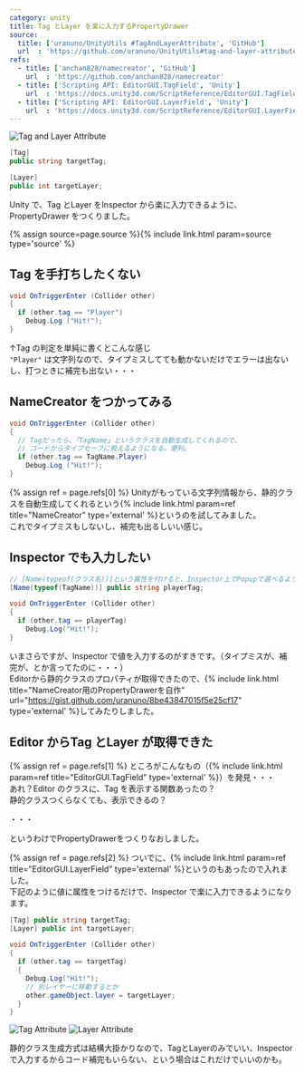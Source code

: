```yaml
---
category: unity
title: Tag とLayer を楽に入力するPropertyDrawer
source:
  title: ['uranuno/UnityUtils #TagAndLayerAttribute', 'GitHub']
  url  : 'https://github.com/uranuno/UnityUtils#tag-and-layer-attribute'
refs:
  - title: ['anchan828/namecreator', 'GitHub']
    url  : 'https://github.com/anchan828/namecreator'
  - title: ['Scripting API: EditorGUI.TagField', 'Unity']
    url  : 'https://docs.unity3d.com/ScriptReference/EditorGUI.TagField.html'
  - title: ['Scripting API: EditorGUI.LayerField', 'Unity']
    url  : 'https://docs.unity3d.com/ScriptReference/EditorGUI.LayerField.html'
---
```


![Tag and Layer Attribute](https://uranuno.github.io/UnityUtils/tagandlayer.png)

```csharp
[Tag]
public string targetTag;

[Layer]
public int targetLayer;
```

Unity で、Tag とLayer をInspector から楽に入力できるように、PropertyDrawer をつくりました。

{% assign source=page.source %}{% include link.html param=source type='source' %}

<!-- more -->

Tag を手打ちしたくない
----------------------
```csharp
void OnTriggerEnter (Collider other)
{
  if (other.tag == "Player")
    Debug.Log ("Hit!");
}
```

↑Tag の判定を単純に書くとこんな感じ  
`"Player"` は文字列なので、タイプミスしてても動かないだけでエラーは出ないし、打つときに補完も出ない・・・


NameCreator をつかってみる
--------------------------
```csharp
void OnTriggerEnter (Collider other)
{
  // Tagだったら、「TagName」というクラスを自動生成してくれるので、
  // コードからタイプセーフに扱えるようになる。便利。
  if (other.tag == TagName.Player)
    Debug.Log ("Hit!");
}
```

{% assign ref = page.refs[0] %}
Unityがもっている文字列情報から、静的クラスを自動生成してくれるという{% include link.html param=ref title="NameCreator" type='external' %}というのを試してみました。  
これでタイプミスもしないし、補完も出るしいい感じ。


Inspector でも入力したい
------------------------
```csharp
// [Name(typeof(クラス名))]という属性を付けると、Inspector上でPopupで選べるように！
[Name(typeof(TagName))] public string playerTag;

void OnTriggerEnter (Collider other)
{
  if (other.tag == playerTag)
    Debug.Log("Hit!");
}
```

いまさらですが、Inspector で値を入力するのがすきです。（タイプミスが、補完が、とか言ってたのに・・・）  
Editorから静的クラスのプロパティが取得できたので、{% include link.html title="NameCreator用のPropertyDrawerを自作" url="https://gist.github.com/uranuno/8be43847015f5e25cf17" type='external' %}してみたりしました。


Editor からTag とLayer が取得できた
-----------------------------------
{% assign ref = page.refs[1] %}
ところがこんなもの（{% include link.html param=ref title="EditorGUI.TagField" type='external' %}）を発見・・・  
あれ？Editor のクラスに、Tag を表示する関数あったの？  
静的クラスつくらなくても、表示できるの？

・・・

というわけでPropertyDrawerをつくりなおしました。

{% assign ref = page.refs[2] %}
ついでに、{% include link.html param=ref title="EditorGUI.LayerField" type='external' %}というのもあったので入れました。  
下記のように値に属性をつけるだけで、Inspector で楽に入力できるようになります。

```csharp
[Tag] public string targetTag;
[Layer] public int targetLayer;

void OnTriggerEnter (Collider other)
{
  if (other.tag == targetTag)
  {
    Debug.Log("Hit!");
    // 別レイヤーに移動するとか
    other.gameObject.layer = targetLayer;
  }
}
```

![Tag Attribute](https://uranuno.github.io/UnityUtils/tagandlayer-tag.png)
![Layer Attribute](https://uranuno.github.io/UnityUtils/tagandlayer-layer.png)

静的クラス生成方式は結構大掛かりなので、TagとLayerのみでいい、Inspectorで入力するからコード補完もいらない、という場合はこれだけでいいのかも。
